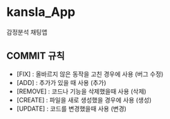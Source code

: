 # kansla_App
감정분석 채팅앱


## COMMIT 규칙

- [FIX] : 올바르지 않은 동작을 고친 경우에 사용 (버그 수정)  
- [ADD] : 추가가 있을 때 사용 (추가)  
- [REMOVE] : 코드나 기능을 삭제했을때 사용 (삭제)  
- [CREATE] : 파일을 새로 생성했을 경우에 사용 (생성)
- [UPDATE] : 코드를 변경했을때 사용 (변경)  
